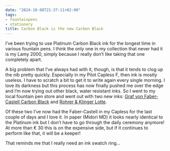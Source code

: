 ```yaml
---
date: "2024-10-08T21:37:11+02:00"
tags:
- fountainpens
- stationery
title: Carbon Black is the new Carbon Black
---
```


I’ve been trying to use Platinum Carbon Black ink for the longest time in various fountain pens. I think the only one in my collection that never had it is my Lamy 2000, simply because I really don’t like taking that one completely apart.

A big problem that I’ve always had with it, though, is that it tends to clog up the nib pretty quickly. Especially in my Pilot Capless F, then ink is mostly useless. I have to scratch a bit to get it to write again every single morning. I love its darkness but this process has now finally pushed me over the edge and I’m now trying out other black, water resistant inks. So I went to my local fountain pen store and went out with two new inks: [Graf von Faber-Castell Carbon Black](https://shop.graf-von-faber-castell.us/products/ink-bottle-carbon-black-141000) and [Rohrer & Klinger Lotte](https://www.rohrer-klingner.de/en/sketchink-2/).

Of these two I’ve now had the Faber-Castell in my Capless for the last couple of days and I love it. In paper (Midori MD) it looks nearly identical to the Platinum ink but I don’t have to go through the daily ceremony anymore! At more than € 30 this is on the expensive side, but if it continues to perform like that, it will be a keeper!

That reminds me that I really need an ink swatch ring…